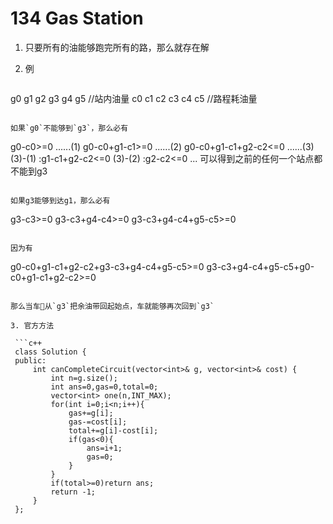 # 134 Gas Station

1. 只要所有的油能够跑完所有的路，那么就存在解

2. 例

	```
  g0 g1 g2 g3 g4 g5 //站内油量
  c0 c1 c2 c3 c4 c5 //路程耗油量
  ```
  
  如果`g0`不能够到`g3`，那么必有
  
  ```
  g0-c0>=0 ......(1)
  g0-c0+g1-c1>=0 ......(2)
  g0-c0+g1-c1+g2-c2<=0 ......(3)
  (3)-(1) :g1-c1+g2-c2<=0
  (3)-(2) :g2-c2<=0
  ...
  可以得到之前的任何一个站点都不能到g3
  ```
  
  如果g3能够到达g1，那么必有
  
  ```
  g3-c3>=0
  g3-c3+g4-c4>=0
  g3-c3+g4-c4+g5-c5>=0
  ```
  
  因为有
  
  ```
  g0-c0+g1-c1+g2-c2+g3-c3+g4-c4+g5-c5>=0
  g3-c3+g4-c4+g5-c5+g0-c0+g1-c1+g2-c2>=0
  ```
  
  那么当车🚗从`g3`把余油带回起始点，车就能够再次回到`g3`
  
3. 官方方法

   ```c++
   class Solution {
   public:
       int canCompleteCircuit(vector<int>& g, vector<int>& cost) {
           int n=g.size();
           int ans=0,gas=0,total=0;
           vector<int> one(n,INT_MAX);
           for(int i=0;i<n;i++){
               gas+=g[i];
               gas-=cost[i];
               total+=g[i]-cost[i];
               if(gas<0){
                   ans=i+1;
                   gas=0;
               }
           }
           if(total>=0)return ans;
           return -1;
       }
   };
   ```

   

